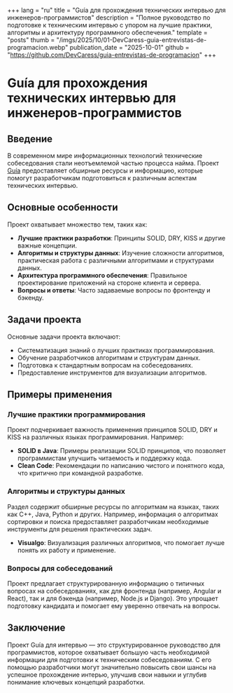 +++
lang = "ru"
title = "Guía для прохождения технических интервью для инженеров-программистов"
description = "Полное руководство по подготовке к техническим интервью с упором на лучшие практики, алгоритмы и архитектуру программного обеспечения."
template = "posts"
thumb = "/imgs/2025/10/01-DevCaress-guia-entrevistas-de-programacion.webp"
publication_date = "2025-10-01"
github = "https://github.com/DevCaress/guia-entrevistas-de-programacion"
+++

# Guía для прохождения технических интервью для инженеров-программистов

## Введение

В современном мире информационных технологий технические собеседования стали неотъемлемой частью процесса найма. Проект [Guía](https://github.com/DevCaress/guia-entrevistas-de-programacion) предоставляет обширные ресурсы и информацию, которые помогут разработчикам подготовиться к различным аспектам технических интервью.

## Основные особенности

Проект охватывает множество тем, таких как:

- **Лучшие практики разработки**: Принципы SOLID, DRY, KISS и другие важные концепции.
- **Алгоритмы и структуры данных**: Изучение сложности алгоритмов, практическая работа с различными алгоритмами и структурами данных.
- **Архитектура программного обеспечения**: Правильное проектирование приложений на стороне клиента и сервера.
- **Вопросы и ответы**: Часто задаваемые вопросы по фронтенду и бэкенду.

## Задачи проекта

Основные задачи проекта включают:

- Систематизация знаний о лучших практиках программирования.
- Обучение разработчиков алгоритмам и структурам данных.
- Подготовка к стандартным вопросам на собеседованиях.
- Предоставление инструментов для визуализации алгоритмов.

## Примеры применения

### Лучшие практики программирования

Проект подчеркивает важность применения принципов SOLID, DRY и KISS на различных языках программирования. Например:

- **SOLID в Java**: Примеры реализации SOLID принципов, что позволяет программистам улучшить читаемость и поддержку кода.
- **Clean Code**: Рекомендации по написанию чистого и понятного кода, что критично при командной разработке.

### Алгоритмы и структуры данных

Раздел содержит обширные ресурсы по алгоритмам на языках, таких как C++, Java, Python и других. Например, информация о алгоритмах сортировки и поиска предоставляет разработчикам необходимые инструменты для решения практических задач.

- **Visualgo**: Визуализация различных алгоритмов, что помогает лучше понять их работу и применение.

### Вопросы для собеседований

Проект предлагает структурированную информацию о типичных вопросах на собеседованиях, как для фронтенда (например, Angular и React), так и для бэкенда (например, Node.js и Django). Это упрощает подготовку кандидата и помогает ему уверенно отвечать на вопросы.

## Заключение

Проект Guía для интервью — это структурированное руководство для программистов, которое охватывает большую часть необходимой информации для подготовки к техническим собеседованиям. С его помощью разработчики могут значительно повысить свои шансы на успешное прохождение интерью, улучшив свои навыки и углубив понимание ключевых концепций разработки.
